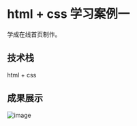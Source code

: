 # html + css 学习案例一
学成在线首页制作。
## 技术栈
html + css
## 成果展示
![image](https://github.com/cui8/html-xczx/assets/70044239/6029cfae-4238-42d5-9653-59cb07dc09d9)
